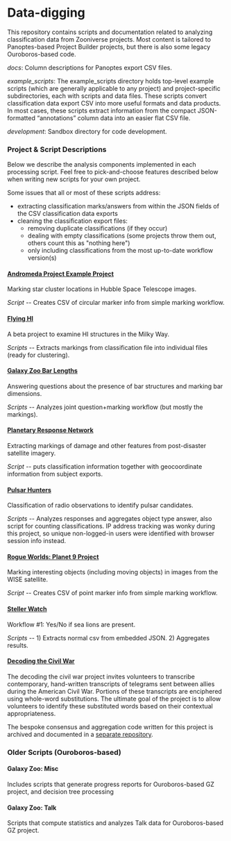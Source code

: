 # Data-digging
This repository contains scripts and documentation related to analyzing classification data from Zooniverse projects.  Most content is tailored to Panoptes-based Project Builder projects, but there is also some legacy Ouroboros-based code.

*docs*: Column descriptions for Panoptes export CSV files.

*example_scripts*: The example_scripts directory holds top-level example scripts (which are generally applicable to any project) and project-specific subdirectories, each with scripts and data files.  These scripts convert classification data export CSV into more useful formats and data products.  In most cases, these scripts extract information from the compact JSON-formatted “annotations” column data into an easier flat CSV file.

*development*: Sandbox directory for code development.

### Project & Script Descriptions
Below we describe the analysis components implemented in each processing script.  Feel free to pick-and-choose features described below when writing new scripts for your own project.

Some issues that all or most of these scripts address:
 - extracting classification marks/answers from within the JSON fields of the CSV classification data exports
 - cleaning the classification export files: 
   - removing duplicate classifications (if they occur)
   - dealing with empty classifications (some projects throw them out, others count this as "nothing here")
   - only including classifications from the most up-to-date workflow version(s)

#### [Andromeda Project Example Project](https://www.zooniverse.org/projects/lcjohnso/ap-aas229-test)
Marking star cluster locations in Hubble Space Telescope images.

*Script* -- Creates CSV of circular marker info from simple marking workflow.

#### [Flying HI](https://www.zooniverse.org/projects/vrooje/flying-hi)
A beta project to examine HI structures in the Milky Way.

*Scripts* -- Extracts markings from classification file into individual files (ready for clustering).

#### [Galaxy Zoo Bar Lengths](https://www.zooniverse.org/projects/vrooje/galaxy-zoo-bar-lengths/)
Answering questions about the presence of bar structures and marking bar dimensions.

*Scripts* -- Analyzes joint question+marking workflow (but mostly the markings).

#### [Planetary Response Network](https://www.zooniverse.org/projects/vrooje/planetary-response-network-and-rescue-global-ecuador-earthquake-2016)
Extracting markings of damage and other features from post-disaster satellite imagery.

*Script* -- puts classification information together with geocoordinate information from subject exports.

#### [Pulsar Hunters](https://www.zooniverse.org/projects/zooniverse/pulsar-hunters)
Classification of radio observations to identify pulsar candidates.

*Scripts* -- Analyzes responses and aggregates object type answer, also script for counting classifications. IP address tracking was wonky during this project, so unique non-logged-in users were identified with browser session info instead.

#### [Rogue Worlds: Planet 9 Project](https://www.zooniverse.org/projects/marckuchner/planet-9-rogue-worlds)
Marking interesting objects (including moving objects) in images from the WISE satellite.

*Script* -- Creates CSV of point marker info from simple marking workflow.

#### [Steller Watch](https://www.zooniverse.org/projects/sweenkl/steller-watch)
Workflow #1: Yes/No if sea lions are present.

*Scripts* -- 1) Extracts normal csv from embedded JSON. 2) Aggregates results.

#### [Decoding the Civil War](https://www.zooniverse.org/projects/zooniverse/decoding-the-civil-war)
The decoding the civil war project invites volunteers to transcribe contemporary, hand-written transcripts of telegrams sent between allies during the American Civil War. Portions of these transcripts are enciphered using whole-word substitutions. The ultimate goal of the project is to allow volunteers to identify these substituted words based on their contextual appropriateness.

The bespoke consensus and aggregation code written for this project is archived and documented in a [separate repository](https://github.com/hughdickinson/DCWConsensus).

### Older Scripts (Ouroboros-based)

#### Galaxy Zoo: Misc
Includes scripts that generate progress reports for Ouroboros-based GZ project, and decision tree processing

#### Galaxy Zoo: Talk
Scripts that compute statistics and analyzes Talk data for Ouroboros-based GZ project.
